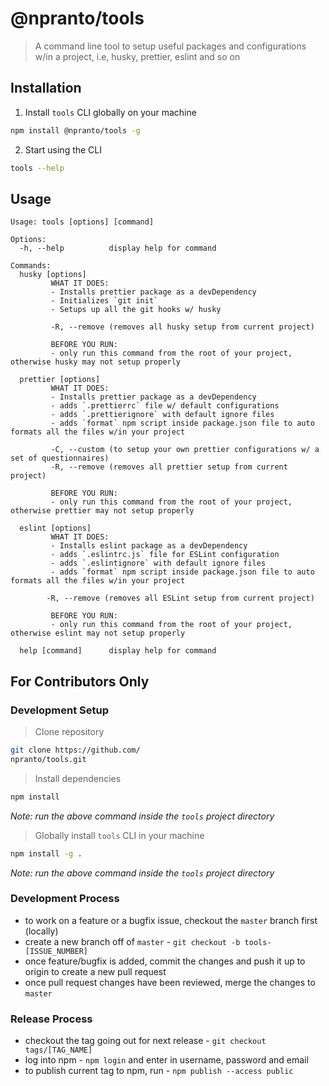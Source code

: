 # @npranto/tools

> A command line tool to setup useful packages and configurations w/in a project, i.e, husky, prettier, eslint and so on

## Installation

1. Install `tools` CLI globally on your machine

```sh
npm install @npranto/tools -g
```

2. Start using the CLI

```sh
tools --help
```

## Usage

```
Usage: tools [options] [command]

Options:
  -h, --help          display help for command

Commands:
  husky [options]
  		 WHAT IT DOES:
  		 - Installs prettier package as a devDependency
  		 - Initializes `git init`
  		 - Setups up all the git hooks w/ husky

  		 -R, --remove (removes all husky setup from current project)

  		 BEFORE YOU RUN:
  		 - only run this command from the root of your project, otherwise husky may not setup properly

  prettier [options]
  		 WHAT IT DOES:
  		 - Installs prettier package as a devDependency
  		 - adds `.prettierrc` file w/ default configurations
  		 - adds `.prettierignore` with default ignore files
  		 - adds `format` npm script inside package.json file to auto formats all the files w/in your project

  		 -C, --custom (to setup your own prettier configurations w/ a set of questionnaires)
  		 -R, --remove (removes all prettier setup from current project)

  		 BEFORE YOU RUN:
  		 - only run this command from the root of your project, otherwise prettier may not setup properly

  eslint [options]
  		 WHAT IT DOES:
  		 - Installs eslint package as a devDependency
  		 - adds `.eslintrc.js` file for ESLint configuration
  		 - adds `.eslintignore` with default ignore files
  		 - adds `format` npm script inside package.json file to auto formats all the files w/in your project

  		-R, --remove (removes all ESLint setup from current project)

  		 BEFORE YOU RUN:
  		 - only run this command from the root of your project, otherwise eslint may not setup properly

  help [command]      display help for command
```

## For Contributors Only

### Development Setup
> Clone repository
```sh
git clone https://github.com/
npranto/tools.git
```
> Install dependencies
```sh
npm install
```
*Note: run the above command inside the `tools` project directory*

> Globally install `tools` CLI in your machine
```sh
npm install -g .
``` 
*Note: run the above command inside the `tools` project directory*
### Development Process
- to work on a feature or a bugfix issue, checkout the `master` branch first (locally)
- create a new branch off of `master` - `git checkout -b tools-[ISSUE_NUMBER]`
- once feature/bugfix is added, commit the changes and push it up to origin to create a new pull request
- once pull request changes have been reviewed, merge the changes to `master`

### Release Process
- checkout the tag going out for next release - `git checkout tags/[TAG_NAME]`
- log into npm - `npm login` and enter in username, password and email
- to publish current tag to npm, run - `npm publish --access public`
